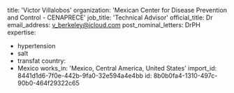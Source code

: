 title: 'Victor Villalobos'
organization: 'Mexican Center for Disease Prevention and Control - CENAPRECE'
job_title: 'Technical Advisor'
official_title: Dr
email_address: v_berkeley@icloud.com
post_nominal_letters: DrPH
expertise:
  - hypertension
  - salt
  - transfat
country:
  - Mexico
works_in: 'Mexico, Central America, United States'
import_id: 8441d1d6-7f0e-442b-9fa0-32e594a4e4bb
id: 8b0b0fa4-1310-497c-90b0-464f29322c65

